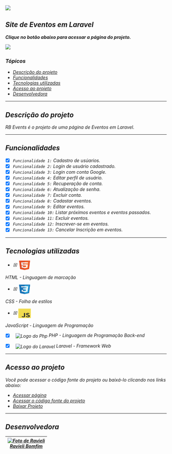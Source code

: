 <img width=320px src="https://github.com/RavyBomfim/RB_Events/assets/87732549/88302f3e-5df5-42c9-bedc-dc13f966a4b2">  

<h2> <i>Site de Eventos em Laravel</i> </h2> 

<b><i>Clique no botão abaixo para acessar a página do projeto.<i/></b>

<a href="https://rbevents.wuaze.com" target="_blank"> 
   <img src="https://github.com/user-attachments/assets/e43021f2-e999-401b-b627-5d324fd2203e">
<a/>

### Tópicos

* [Descrição do projeto](#descrição-do-projeto) 
* [Funcionalidades](#funcionalidades)
* [Tecnologias utilizadas](#tecnologias-utilizadas)
* [Acesso ao projeto](#acesso-ao-projeto)
* [Desenvolvedora](#desenvolvedora)

<hr>


<h2 id="descrição-do-projeto">Descrição do projeto</h2>

RB Events é o projeto de uma página de Eventos em Laravel.

<hr>


<h2 id="funcionalidades">Funcionalidades</h2>

- [x] `Funcionalidade 1:` Cadastro de usúarios.
- [x] `Funcionalidade 2:` Login de usuário cadastrado.
- [x] `Funcionalidade 3:` Login com conta Google.
- [x] `Funcionalidade 4:` Editar perfil de usuário.
- [x] `Funcionalidade 5:` Recuperação de conta.
- [x] `Funcionalidade 6:` Atualização de senha.
- [x] `Funcionalidade 7:` Excluir conta.
- [x] `Funcionalidade 8:` Cadastar eventos.
- [x] `Funcionalidade 9:` Editar eventos.
- [x] `Funcionalidade 10:` Listar próximos eventos e eventos passados.
- [x] `Funcionalidade 11:` Excluir eventos.
- [x] `Funcionalidade 12:` Inscrever-se em eventos.
- [x] `Funcionalidade 13:` Cancelar Inscrição em eventos.

<hr>


<h2 id="tecnologias-utilizadas">Tecnologias utilizadas</h2> 

- [x] <img align="center" alt="HTML" height="30" width="40" src="https://raw.githubusercontent.com/devicons/devicon/master/icons/html5/html5-original.svg">
HTML - Linguagem de marcação

- [x] <img align="center" alt="CSS" height="30" width="40" src="https://raw.githubusercontent.com/devicons/devicon/master/icons/css3/css3-original.svg">
CSS - Folha de estilos

- [x] <img align="center" alt="JavaScript" height="30" width="40" src="https://raw.githubusercontent.com/devicons/devicon/master/icons/javascript/javascript-original.svg"> 
JavaScript - Linguagem de Programação

- [x] &nbsp; <img align="center" alt="Logo do Php" height="auto" width="35" src="https://github.com/user-attachments/assets/108ab597-e52e-4810-8085-b8b8110fba6f"> 
PHP - Linguagem de Programação Back-end

- [x] &nbsp; <img align="center" alt="Logo do Laravel" height="auto" width="32" src="https://github.com/user-attachments/assets/caa50a7e-6bb6-4007-ad8b-f77b97aa75b0"> 
Laravel - Framework Web

<hr>


<h2 id="acesso-ao-projeto">Acesso ao projeto</h2>

<p>Você pode acessar o código fonte do projeto ou baixá-lo clicando nos links abaixo:<a/> <br>

- <a href="https://rbevents.wuaze.com/">Acessar página<a/> <br>
- <a href="https://github.com/RavyBomfim/RB_Events">Acessar o código fonte do projeto<a/> <br>
- <a href="https://github.com/RavyBomfim/RB_Events/archive/refs/heads/main.zip">Baixar Projeto<a/>

<hr>

<h2 id="desenvolvedora">Desenvolvedora</h2>

| <a href="https://github.com/RavyBomfim"> <img alt="Foto de Ravieli" src="https://github.com/user-attachments/assets/6af616cd-dd7b-4a27-b5d3-a8f251b37ade" width=110> <br> Ravieli Bomfim <a/> |
--- |


